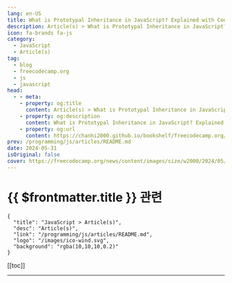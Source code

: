 ```yaml
---
lang: en-US
title: What is Prototypal Inheritance in JavaScript? Explained with Code Examples
description: Article(s) > What is Prototypal Inheritance in JavaScript? Explained with Code Examples
icon: fa-brands fa-js
category: 
  - JavaScript
  - Article(s)
tag: 
  - blog
  - freecodecamp.org
  - js
  - javascript
head:
  - - meta:
    - property: og:title
      content: Article(s) > What is Prototypal Inheritance in JavaScript? Explained with Code Examples
    - property: og:description
      content: What is Prototypal Inheritance in JavaScript? Explained with Code Examples
    - property: og:url
      content: https://chanhi2000.github.io/bookshelf/freecodecamp.org/javascript-prototypal-inheritance.html
prev: /programming/js/articles/README.md
date: 2024-05-31
isOriginal: false
cover: https://freecodecamp.org/news/content/images/size/w2000/2024/05/gabriel-heinzer-g5jpH62pwes-unsplash.jpg
---
```


# {{ $frontmatter.title }} 관련

```component VPCard
{
  "title": "JavaScript > Article(s)",
  "desc": "Article(s)",
  "link": "/programming/js/articles/README.md",
  "logo": "/images/ico-wind.svg",
  "background": "rgba(10,10,10,0.2)"
}
```

[[toc]]

---

<SiteInfo
  name="What is Prototypal Inheritance in JavaScript? Explained with Code Examples"
  desc="Prototypal inheritance can feel like a complex concept shrouded in technical jargon. But fear not! This guide will break it down using clear, relatable examples that go beyond the typical textbook explanations.  We'll ditch the confusing terms and focus on real-world scenarios that you can easily understand. By the..."
  url="https://freecodecamp.org/news/javascript-prototypal-inheritance/"
  logo="https://cdn.freecodecamp.org/universal/favicons/favicon.ico"
  preview="https://freecodecamp.org/news/content/images/size/w2000/2024/05/gabriel-heinzer-g5jpH62pwes-unsplash.jpg"/>

<!-- TODO: 작성 -->

